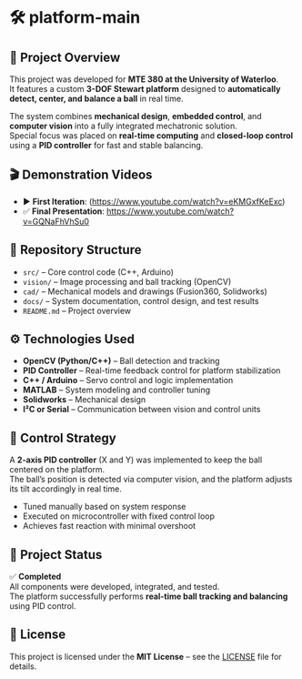 # 🛠️ platform-main

## 📖 Project Overview

This project was developed for **MTE 380 at the University of Waterloo**.  
It features a custom **3-DOF Stewart platform** designed to **automatically detect, center, and balance a ball** in real time.

The system combines **mechanical design**, **embedded control**, and **computer vision** into a fully integrated mechatronic solution.  
Special focus was placed on **real-time computing** and **closed-loop control** using a **PID controller** for fast and stable balancing.

## 🎬 Demonstration Videos

- ▶️ **First Iteration**: (https://www.youtube.com/watch?v=eKMGxfKeExc)
- ✅ **Final Presentation**: https://www.youtube.com/watch?v=GQNaFhVhSu0


## 📂 Repository Structure

- `src/` – Core control code (C++, Arduino)  
- `vision/` – Image processing and ball tracking (OpenCV)  
- `cad/` – Mechanical models and drawings (Fusion360, Solidworks)  
- `docs/` – System documentation, control design, and test results  
- `README.md` – Project overview

## ⚙️ Technologies Used

- **OpenCV (Python/C++)** – Ball detection and tracking  
- **PID Controller** – Real-time feedback control for platform stabilization  
- **C++ / Arduino** – Servo control and logic implementation  
- **MATLAB** – System modeling and controller tuning  
- **Solidworks** – Mechanical design  
- **I²C or Serial** – Communication between vision and control units

## 🧠 Control Strategy

A **2-axis PID controller** (X and Y) was implemented to keep the ball centered on the platform.  
The ball’s position is detected via computer vision, and the platform adjusts its tilt accordingly in real time.

- Tuned manually based on system response  
- Executed on microcontroller with fixed control loop  
- Achieves fast reaction with minimal overshoot

## 🚀 Project Status

✅ **Completed**  
All components were developed, integrated, and tested.  
The platform successfully performs **real-time ball tracking and balancing** using PID control.

## 📄 License

This project is licensed under the **MIT License** – see the [LICENSE](./LICENSE) file for details.
